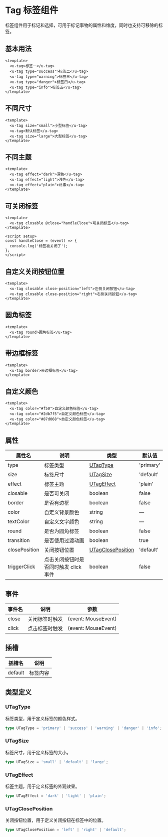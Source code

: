 # Tag 标签组件

标签组件用于标记和选择，可用于标记事物的属性和维度，同时也支持可移除的标签。

## 基本用法

```vue
<template>
  <u-tag>标签一</u-tag>
  <u-tag type="success">标签二</u-tag>
  <u-tag type="warning">标签三</u-tag>
  <u-tag type="danger">标签四</u-tag>
  <u-tag type="info">标签五</u-tag>
</template>
```

## 不同尺寸

```vue
<template>
  <u-tag size="small">小型标签</u-tag>
  <u-tag>默认标签</u-tag>
  <u-tag size="large">大型标签</u-tag>
</template>
```

## 不同主题

```vue
<template>
  <u-tag effect="dark">深色</u-tag>
  <u-tag effect="light">浅色</u-tag>
  <u-tag effect="plain">朴素</u-tag>
</template>
```

## 可关闭标签

```vue
<template>
  <u-tag closable @close="handleClose">可关闭标签</u-tag>
</template>

<script setup>
const handleClose = (event) => {
  console.log('标签被关闭了');
};
</script>
```

## 自定义关闭按钮位置

```vue
<template>
  <u-tag closable close-position="left">左侧关闭按钮</u-tag>
  <u-tag closable close-position="right">右侧关闭按钮</u-tag>
</template>
```

## 圆角标签

```vue
<template>
  <u-tag round>圆角标签</u-tag>
</template>
```

## 带边框标签

```vue
<template>
  <u-tag border>带边框标签</u-tag>
</template>
```

## 自定义颜色

```vue
<template>
  <u-tag color="#f50">自定义颜色标签</u-tag>
  <u-tag color="#2db7f5">自定义颜色标签</u-tag>
  <u-tag color="#87d068">自定义颜色标签</u-tag>
</template>
```

## 属性

| 属性名 | 说明 | 类型 | 默认值 |
| --- | --- | --- | --- |
| type | 标签类型 | [UTagType](#utagtype) | 'primary' |
| size | 标签尺寸 | [UTagSize](#utagsize) | 'default' |
| effect | 标签主题 | [UTagEffect](#utageffect) | 'plain' |
| closable | 是否可关闭 | boolean | false |
| border | 是否有边框 | boolean | false |
| color | 自定义背景颜色 | string | — |
| textColor | 自定义文字颜色 | string | — |
| round | 是否为圆角标签 | boolean | false |
| transition | 是否使用过渡动画 | boolean | true |
| closePosition | 关闭按钮位置 | [UTagClosePosition](#utagcloseposition) | 'default' |
| triggerClick | 点击关闭按钮时是否同时触发 click 事件 | boolean | false |

## 事件

| 事件名 | 说明 | 参数 |
| --- | --- | --- |
| close | 关闭标签时触发 | (event: MouseEvent) |
| click | 点击标签时触发 | (event: MouseEvent) |

## 插槽

| 插槽名 | 说明 |
| --- | --- |
| default | 标签内容 |

## 类型定义

### UTagType

标签类型，用于定义标签的颜色样式。

```ts
type UTagType = 'primary' | 'success' | 'warning' | 'danger' | 'info';
```

### UTagSize

标签尺寸，用于定义标签的大小。

```ts
type UTagSize = 'small' | 'default' | 'large';
```

### UTagEffect

标签主题，用于定义标签的外观效果。

```ts
type UTagEffect = 'dark' | 'light' | 'plain';
```

### UTagClosePosition

关闭按钮位置，用于定义关闭按钮在标签中的位置。

```ts
type UTagClosePosition = 'left' | 'right' | 'default';
``` 